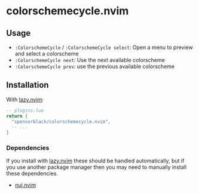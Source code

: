 # colorschemecycle.nvim

## Usage

- `:ColorschemeCycle` / `:ColorschemeCycle select`: Open a menu to preview and select a colorscheme
- `:ColorschemeCycle next`: Use the next available colorscheme
- `:ColorschemeCycle prev`: use the previous available colorscheme

## Installation

With [lazy.nvim][lazy-nvim]:

```lua
-- plugins.lua
return {
  "spenserblack/colorschemecycle.nvim",
  -- ...
}
```

### Dependencies

If you install with [lazy.nvim][lazy-nvim] these should be handled automatically, but if you use
another package manager then you may need to manually install these dependencies.

- [nui.nvim](https://github.com/MunifTanjim/nui.nvim)

[lazy-nvim]: https://github.com/folke/lazy.nvim
